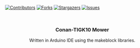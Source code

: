 <!-- PROJECT SHIELDS -->
[![Contributors][contributors-shield]][contributors-url]
[![Forks][forks-shield]][forks-url]
[![Stargazers][stars-shield]][stars-url]
[![Issues][issues-shield]][issues-url]

<!-- PROJECT LOGO -->
<br />
<p align="center">

  <h3 align="center">Conan-TIGK10 Mower</h3>

  <p align="center" width="50%">
    Written in Arduino IDE using the makeblock libraries.
    <br />
  </p>
</p>

<!-- MARKDOWN LINKS & IMAGES -->
<!-- https://www.markdownguide.org/basic-syntax/#reference-style-links -->
[contributors-shield]: https://img.shields.io/github/contributors/Conan-TIGK10/mower.svg?style=flat-square
[contributors-url]: https://github.com/Conan-TIGK10/mower/graphs/contributors
[forks-shield]: https://img.shields.io/github/forks/Conan-TIGK10/mower.svg?style=flat-square
[forks-url]: https://github.com/Conan-TIGK10/mower/network/members
[stars-shield]: https://img.shields.io/github/stars/Conan-TIGK10/mower.svg?style=flat-square
[stars-url]: https://github.com/Conan-TIGK10/mower/stargazers
[issues-shield]: https://img.shields.io/github/issues/Conan-TIGK10/mower.svg?style=flat-square
[issues-url]: https://github.com/Conan-TIGK10/mower/issues
